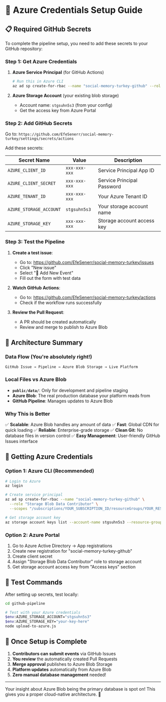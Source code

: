 # 🔧 Azure Credentials Setup Guide

## 📋 **Required GitHub Secrets**

To complete the pipeline setup, you need to add these secrets to your GitHub repository:

### **Step 1: Get Azure Credentials**

1. **Azure Service Principal** (for GitHub Actions)
   ```bash
   # Run this in Azure CLI
   az ad sp create-for-rbac --name "social-memory-turkey-github" --role contributor
   ```

2. **Azure Storage Account** (your existing blob storage)
   - Account name: `stgsuhn5s3` (from your config)
   - Get the access key from Azure Portal

### **Step 2: Add GitHub Secrets**

Go to: `https://github.com/EfeSenerr/social-memory-turkey/settings/secrets/actions`

Add these secrets:

| Secret Name | Value | Description |
|-------------|-------|-------------|
| `AZURE_CLIENT_ID` | `xxx-xxx-xxx` | Service Principal App ID |
| `AZURE_CLIENT_SECRET` | `xxx-xxx-xxx` | Service Principal Password |
| `AZURE_TENANT_ID` | `xxx-xxx-xxx` | Your Azure Tenant ID |
| `AZURE_STORAGE_ACCOUNT` | `stgsuhn5s3` | Your storage account name |
| `AZURE_STORAGE_KEY` | `xxx-xxx-xxx` | Storage account access key |

### **Step 3: Test the Pipeline**

1. **Create a test issue**:
   - Go to: https://github.com/EfeSenerr/social-memory-turkey/issues
   - Click "New issue"
   - Select "📝 Add New Event"
   - Fill out the form with test data

2. **Watch GitHub Actions**:
   - Go to: https://github.com/EfeSenerr/social-memory-turkey/actions
   - Check if the workflow runs successfully

3. **Review the Pull Request**:
   - A PR should be created automatically
   - Review and merge to publish to Azure Blob

## 🎯 **Architecture Summary**

### **Data Flow** (You're absolutely right!)
```
GitHub Issue → Pipeline → Azure Blob Storage → Live Platform
```

### **Local Files vs Azure Blob**
- **`public/data/`**: Only for development and pipeline staging
- **Azure Blob**: The real production database your platform reads from
- **GitHub Pipeline**: Manages updates to Azure Blob

### **Why This is Better**
✅ **Scalable**: Azure Blob handles any amount of data
✅ **Fast**: Global CDN for quick loading
✅ **Reliable**: Enterprise-grade storage
✅ **Clean Git**: No database files in version control
✅ **Easy Management**: User-friendly GitHub Issues interface

## 🔧 **Getting Azure Credentials**

### **Option 1: Azure CLI** (Recommended)
```bash
# Login to Azure
az login

# Create service principal
az ad sp create-for-rbac --name "social-memory-turkey-github" \
  --role "Storage Blob Data Contributor" \
  --scopes "/subscriptions/YOUR_SUBSCRIPTION_ID/resourceGroups/YOUR_RESOURCE_GROUP"

# Get storage account key
az storage account keys list --account-name stgsuhn5s3 --resource-group YOUR_RESOURCE_GROUP
```

### **Option 2: Azure Portal**
1. Go to Azure Active Directory → App registrations
2. Create new registration for "social-memory-turkey-github"
3. Create client secret
4. Assign "Storage Blob Data Contributor" role to storage account
5. Get storage account access key from "Access keys" section

## 🧪 **Test Commands**

After setting up secrets, test locally:

```bash
cd github-pipeline

# Test with your Azure credentials
$env:AZURE_STORAGE_ACCOUNT="stgsuhn5s3"
$env:AZURE_STORAGE_KEY="your-key-here"
node upload-to-azure.js
```

## 🎉 **Once Setup is Complete**

1. **Contributors can submit events** via GitHub Issues
2. **You review** the automatically created Pull Requests  
3. **Merge approval** publishes to Azure Blob Storage
4. **Platform updates** automatically from Azure Blob
5. **Zero manual database management** needed!

---

Your insight about Azure Blob being the primary database is spot on! This gives you a proper cloud-native architecture. 🚀
